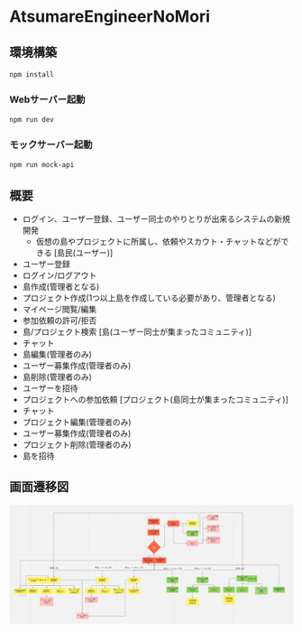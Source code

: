 # AtsumareEngineerNoMori

## 環境構築

```sh
npm install
```

### Webサーバー起動

```sh
npm run dev
```

### モックサーバー起動

```sh
npm run mock-api
```

## 概要
* ログイン、ユーザー登録、ユーザー同士のやりとりが出来るシステムの新規開発
     * 仮想の島やプロジェクトに所属し、依頼やスカウト・チャットなどができる
[島民(ユーザー)]
* ユーザー登録
* ログイン/ログアウト
* 島作成(管理者となる)
* プロジェクト作成(1つ以上島を作成している必要があり、管理者となる)
* マイページ閲覧/編集
* 参加依頼の許可/拒否
* 島/プロジェクト検索
[島(ユーザー同士が集まったコミュニティ)]
* チャット
* 島編集(管理者のみ)
* ユーザー募集作成(管理者のみ)
* 島削除(管理者のみ)
* ユーザーを招待
* プロジェクトへの参加依頼
[プロジェクト(島同士が集まったコミュニティ)]
* チャット
* プロジェクト編集(管理者のみ)
* ユーザー募集作成(管理者のみ)
* プロジェクト削除(管理者のみ)
* 島を招待

## 画面遷移図
![画面遷移図](./public/picture.png)
